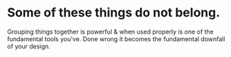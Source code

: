 # Some of these things do not belong.

Grouping things together is powerful & when used properly is one of the fundamental tools you've. Done wrong it becomes the fundamental downfall of your design.